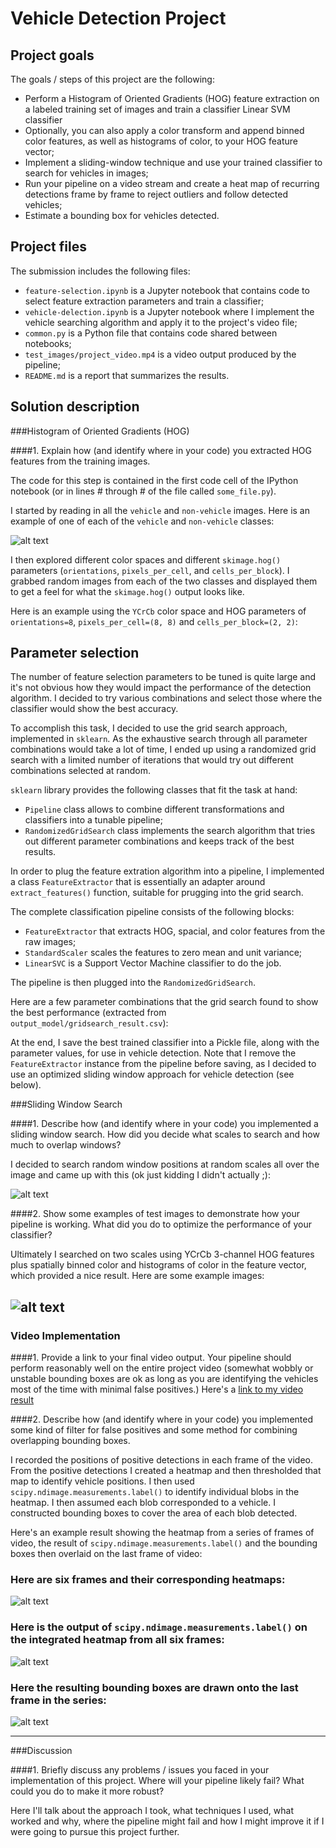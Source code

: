 # Vehicle Detection Project

## Project goals

The goals / steps of this project are the following:

* Perform a Histogram of Oriented Gradients (HOG) feature extraction on a
  labeled training set of images and train a classifier Linear SVM classifier
* Optionally, you can also apply a color transform and append binned color
  features, as well as histograms of color, to your HOG feature vector;
* Implement a sliding-window technique and use your trained classifier to search
  for vehicles in images;
* Run your pipeline on a video stream and create a heat map of recurring
  detections frame by frame to reject outliers and follow detected vehicles;
* Estimate a bounding box for vehicles detected.

[//]: # (Image References)
[image1]: ./examples/car_not_car.png
[image2]: ./examples/HOG_example.jpg
[image3]: ./examples/sliding_windows.jpg
[image4]: ./examples/sliding_window.jpg
[image5]: ./examples/bboxes_and_heat.png
[image6]: ./examples/labels_map.png
[image7]: ./examples/output_bboxes.png
[video1]: ./project_video.mp4

## Project files

The submission includes the following files:

* `feature-selection.ipynb` is a Jupyter notebook that contains code to select
  feature extraction parameters and train a classifier;
* `vehicle-delection.ipynb` is a Jupyter notebook where I implement the vehicle
  searching algorithm and apply it to the project's video file;
* `common.py` is a Python file that contains code shared between notebooks;
* `test_images/project_video.mp4` is a video output produced by the pipeline;
* `README.md` is a report that summarizes the results.

## Solution description


###Histogram of Oriented Gradients (HOG)

####1. Explain how (and identify where in your code) you extracted HOG features
    from the training images.

The code for this step is contained in the first code cell of the IPython
notebook (or in lines # through # of the file called `some_file.py`).

I started by reading in all the `vehicle` and `non-vehicle` images.  Here is an
example of one of each of the `vehicle` and `non-vehicle` classes:

![alt text][image1]

I then explored different color spaces and different `skimage.hog()` parameters
(`orientations`, `pixels_per_cell`, and `cells_per_block`).  I grabbed random
images from each of the two classes and displayed them to get a feel for what
the `skimage.hog()` output looks like.

Here is an example using the `YCrCb` color space and HOG parameters of
`orientations=8`, `pixels_per_cell=(8, 8)` and `cells_per_block=(2, 2)`:

## Parameter selection

The number of feature selection parameters to be tuned is quite large and it's
not obvious how they would impact the performance of the detection algorithm. I
decided to try various combinations and select those where the classifier would
show the best accuracy. 

To accomplish this task, I decided to use the grid search approach, implemented
in `sklearn`. As the exhaustive search through all parameter combinations would
take a lot of time, I ended up using a randomized grid search with a limited
number of iterations that would try out different combinations selected at
random. 

`sklearn` library provides the following classes that fit the task at hand: 

* `Pipeline` class allows to combine different transformations and classifiers
  into a tunable pipeline;
* `RandomizedGridSearch` class implements the search algorithm that tries out
  different parameter combinations and keeps track of the best results. 
  
In order to plug the feature extration algorithm into a pipeline, I implemented
a class `FeatureExtractor` that is essentially an adapter around
`extract_features()` function, suitable for prugging into the grid search. 

The complete classification pipeline consists of the following blocks:

* `FeatureExtractor` that extracts HOG, spacial, and color features from the raw
  images;
* `StandardScaler` scales the features to zero mean and unit variance;
* `LinearSVC` is a Support Vector Machine classifier to do the job. 

The pipeline is then plugged into the `RandomizedGridSearch`. 

Here are a few parameter combinations that the grid search found to show the
best performance (extracted from `output_model/gridsearch_result.csv`):

At the end, I save the best trained classifier into a Pickle file, along with
the parameter values, for use in vehicle detection. Note that I remove the
`FeatureExtractor` instance from the pipeline before saving, as I decided to use
an optimized sliding window approach for vehicle detection (see below).



###Sliding Window Search

####1. Describe how (and identify where in your code) you implemented a sliding window search.  How did you decide what scales to search and how much to overlap windows?

I decided to search random window positions at random scales all over the image and came up with this (ok just kidding I didn't actually ;):

![alt text][image3]

####2. Show some examples of test images to demonstrate how your pipeline is working.  What did you do to optimize the performance of your classifier?

Ultimately I searched on two scales using YCrCb 3-channel HOG features plus spatially binned color and histograms of color in the feature vector, which provided a nice result.  Here are some example images:

![alt text][image4]
---

### Video Implementation

####1. Provide a link to your final video output.  Your pipeline should perform reasonably well on the entire project video (somewhat wobbly or unstable bounding boxes are ok as long as you are identifying the vehicles most of the time with minimal false positives.)
Here's a [link to my video result](./project_video.mp4)


####2. Describe how (and identify where in your code) you implemented some kind of filter for false positives and some method for combining overlapping bounding boxes.

I recorded the positions of positive detections in each frame of the video.  From the positive detections I created a heatmap and then thresholded that map to identify vehicle positions.  I then used `scipy.ndimage.measurements.label()` to identify individual blobs in the heatmap.  I then assumed each blob corresponded to a vehicle.  I constructed bounding boxes to cover the area of each blob detected.  

Here's an example result showing the heatmap from a series of frames of video, the result of `scipy.ndimage.measurements.label()` and the bounding boxes then overlaid on the last frame of video:

### Here are six frames and their corresponding heatmaps:

![alt text][image5]

### Here is the output of `scipy.ndimage.measurements.label()` on the integrated heatmap from all six frames:
![alt text][image6]

### Here the resulting bounding boxes are drawn onto the last frame in the series:
![alt text][image7]



---

###Discussion

####1. Briefly discuss any problems / issues you faced in your implementation of this project.  Where will your pipeline likely fail?  What could you do to make it more robust?

Here I'll talk about the approach I took, what techniques I used, what worked and why, where the pipeline might fail and how I might improve it if I were going to pursue this project further.  

